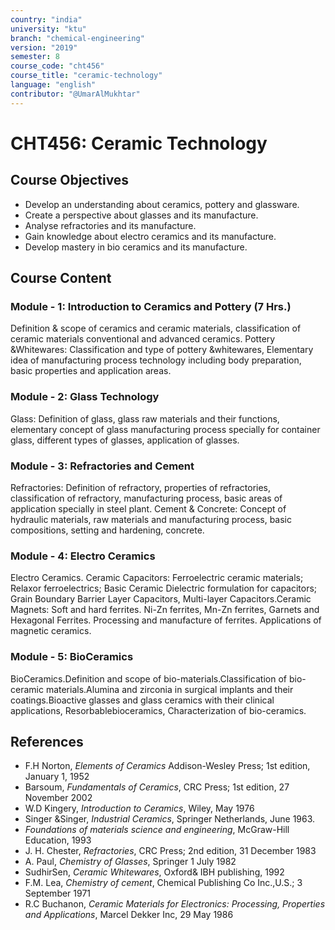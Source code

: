 ```yaml
---
country: "india"
university: "ktu"
branch: "chemical-engineering"
version: "2019"
semester: 8
course_code: "cht456"
course_title: "ceramic-technology"
language: "english"
contributor: "@UmarAlMukhtar"
---
```


# CHT456: Ceramic Technology

## Course Objectives

- Develop an understanding about ceramics, pottery and glassware.
- Create a perspective about glasses and its manufacture.
- Analyse refractories and its manufacture.
- Gain knowledge about electro ceramics and its manufacture.
- Develop mastery in bio ceramics and its manufacture.

## Course Content

### Module - 1: Introduction to Ceramics and Pottery (7 Hrs.)

Definition & scope of ceramics and ceramic materials, classification of ceramic materials conventional and advanced ceramics. Pottery &Whitewares: Classification and type of pottery &whitewares, Elementary idea of manufacturing process technology including body preparation, basic properties and application areas.

### Module - 2: Glass Technology

Glass: Definition of glass, glass raw materials and their functions, elementary concept of glass manufacturing process specially for container glass, different types of glasses, application of glasses.

### Module - 3: Refractories and Cement

Refractories: Definition of refractory, properties of refractories, classification of refractory, manufacturing process, basic areas of application specially in steel plant. Cement & Concrete: Concept of hydraulic materials, raw materials and manufacturing process, basic compositions, setting and hardening, concrete.

### Module - 4: Electro Ceramics

Electro Ceramics. Ceramic Capacitors: Ferroelectric ceramic materials; Relaxor ferroelectrics; Basic Ceramic Dielectric formulation for capacitors; Grain Boundary Barrier Layer Capacitors, Multi-layer Capacitors.Ceramic Magnets: Soft and hard ferrites. Ni-Zn ferrites, Mn-Zn ferrites, Garnets and Hexagonal Ferrites. Processing and manufacture of ferrites. Applications of magnetic ceramics.

### Module - 5: BioCeramics

BioCeramics.Definition and scope of bio-materials.Classification of bio-ceramic materials.Alumina and zirconia in surgical implants and their coatings.Bioactive glasses and glass ceramics with their clinical applications, Resorbablebioceramics, Characterization of bio-ceramics.

## References

- F.H Norton, _Elements of Ceramics_ Addison-Wesley Press; 1st edition, January 1, 1952
- Barsoum, _Fundamentals of Ceramics_, CRC Press; 1st edition, 27 November 2002
- W.D Kingery, _Introduction to Ceramics_, Wiley, May 1976
- Singer &Singer, _Industrial Ceramics_, Springer Netherlands, June 1963.
- _Foundations of materials science and engineering_, McGraw-Hill Education, 1993
- J. H. Chester, _Refractories_, CRC Press; 2nd edition, 31 December 1983
- A. Paul, _Chemistry of Glasses_, Springer 1 July 1982
- SudhirSen, _Ceramic Whitewares_, Oxford& IBH publishing, 1992
- F.M. Lea, _Chemistry of cement_, Chemical Publishing Co Inc.,U.S.; 3 September 1971
- R.C Buchanon, _Ceramic Materials for Electronics: Processing, Properties and Applications_, Marcel Dekker Inc, 29 May 1986
